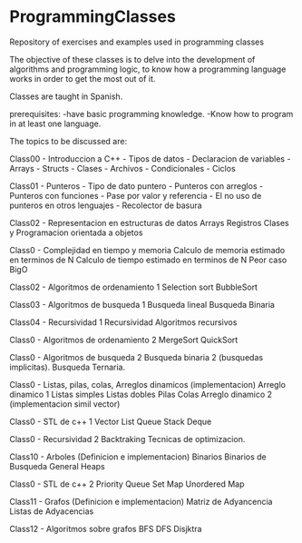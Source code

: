 # ProgrammingClasses
Repository of exercises and examples used in programming classes

The objective of these classes is to delve into the development of algorithms and programming logic, to know how a programming language works in order to get the most out of it.

Classes are taught in Spanish.

prerequisites:
    -have basic programming knowledge.
    -Know how to program in at least one language.

The topics to be discussed are:


Class00 - Introduccion a C++
    - Tipos de datos
    - Declaracion de variables
    - Arrays
    - Structs
    - Clases
    - Archivos
    - Condicionales
    - Ciclos

Class01 - Punteros
    - Tipo de dato puntero
    - Punteros con arreglos
    - Punteros con funciones
    - Pase por valor y referencia
    - El no uso de punteros en otros lenguajes
    - Recolector de basura

Class02 - Representacion en estructuras de datos
    Arrays
    Registros
    Clases y Programacion orientada a objetos

Class0 - Complejidad en tiempo y memoria
    Calculo de memoria estimado en terminos de N
    Calculo de tiempo estimado en terminos de N
    Peor caso BigO

Class02 - Algoritmos de ordenamiento 1
    Selection sort 
    BubbleSort

Class03 - Algoritmos de busqueda 1
    Busqueda lineal
    Busqueda Binaria

Class04 - Recursividad 1
    Recursividad
    Algoritmos recursivos

Class0 - Algoritmos de ordenamiento 2
    MergeSort
    QuickSort

Class0 - Algoritmos de busqueda 2
    Busqueda binaria 2 (busquedas implicitas). 
    Busqueda Ternaria.



Class0 - Listas, pilas, colas, Arreglos dinamicos (implementacion)
    Arreglo dinamico 1
    Listas simples
    Listas dobles
    Pilas
    Colas
    Arreglo dinamico 2 (implementacion simil vector)
    
Class0 - STL de c++ 1
    Vector
    List
    Queue
    Stack
    Deque

Class0 - Recursividad 2
    Backtraking
    Tecnicas de optimizacion.

Class10 - Arboles (Definicion e implementacion)
    Binarios
    Binarios de Busqueda
    General
    Heaps

Class0 - STL de c++ 2
    Priority Queue
    Set
    Map
    Unordered Map

Class11 - Grafos (Definicion e implementacion)
    Matriz de Adyancencia
    Listas de Adyacencias

Class12 - Algoritmos sobre grafos
    BFS
    DFS
    Disjktra






